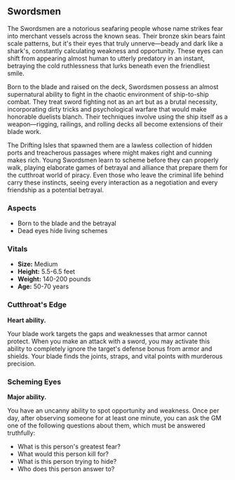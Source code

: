## Swordsmen

The Swordsmen are a notorious seafaring people whose name strikes fear into merchant vessels across the known seas. Their bronze skin bears faint scale patterns, but it's their eyes that truly unnerve—beady and dark like a shark's, constantly calculating weakness and opportunity. These eyes can shift from appearing almost human to utterly predatory in an instant, betraying the cold ruthlessness that lurks beneath even the friendliest smile.

Born to the blade and raised on the deck, Swordsmen possess an almost supernatural ability to fight in the chaotic environment of ship-to-ship combat. They treat sword fighting not as an art but as a brutal necessity, incorporating dirty tricks and psychological warfare that would make honorable duelists blanch. Their techniques involve using the ship itself as a weapon—rigging, railings, and rolling decks all become extensions of their blade work.

The Drifting Isles that spawned them are a lawless collection of hidden ports and treacherous passages where might makes right and cunning makes rich. Young Swordsmen learn to scheme before they can properly walk, playing elaborate games of betrayal and alliance that prepare them for the cutthroat world of piracy. Even those who leave the criminal life behind carry these instincts, seeing every interaction as a negotiation and every friendship as a potential betrayal.

### Aspects

- Born to the blade and the betrayal
- Dead eyes hide living schemes

### Vitals

- **Size:** Medium
- **Height:** 5.5-6.5 feet
- **Weight:** 140-200 pounds
- **Age:** 50-70 years

### Cutthroat's Edge

**Heart ability.**

Your blade work targets the gaps and weaknesses that armor cannot protect. When you make an attack with a sword, you may activate this ability to completely ignore the target's defense bonus from armor and shields. Your blade finds the joints, straps, and vital points with murderous precision.

### Scheming Eyes

**Major ability.**

You have an uncanny ability to spot opportunity and weakness. Once per day, after observing someone for at least one minute, you can ask the GM one of the following questions about them, which must be answered truthfully:

- What is this person's greatest fear?
- What would this person kill for?
- What is this person trying to hide?
- Who does this person answer to?
